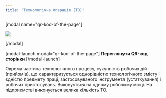 ```yaml
---
title: 'Технологічна операція (ТО)'
---
```


 
[modal name="qr-kod-of-the-page"]

![](https://chart.googleapis.com/chart?chs=300x300&amp;cht=qr&amp;chl=https://books.m-e.pp.ua/tekhnologichna-operaciya-to.html) 

[/modal]

[modal-launch modal="qr-kod-of-the-page"] **Переглянути QR-код сторінки** [/modal-launch]

Окрема частина технологічного процесу, сукупність робочих дій (прийомів), що характеризується однорідністю технологічного змісту і єдністю предмету праці, застосовуваного інструмента (устаткування) і робочих пристосувань. Виконується на одному робочому місці.
На підприємстві виконується велика кількість ТО.